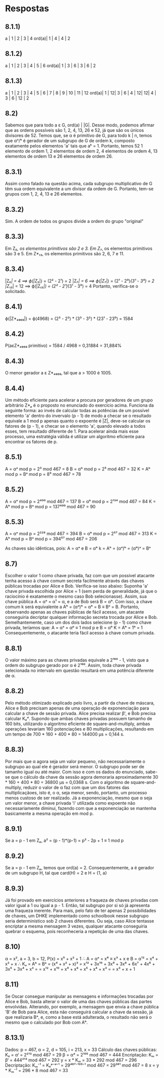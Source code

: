 # Respostas

## 8.1.1)
a     | 1 | 2 | 3 | 4
ord(a)| 1 | 4 | 4 | 2

## 8.1.2)
a     | 1 | 2 | 3 | 4 | 5 | 6
ord(a)| 1 | 3 | 6 | 3 | 6 | 2

## 8.1.3)
a     | 1 | 2 | 3 | 4 | 5 | 6 | 7 | 8 | 9 | 10 | 11 | 12
ord(a)| 1 | 12| 3 | 6 | 4 | 12| 12| 4 | 3 |  6 | 12 | 2 

## 8.2) 
Sabemos que para todo a ε G, ord(a) | |G|. Desse modo, podemos afirmar
que as ordens possíveis são 1, 2, 4, 13, 26 e 52, já que são os únicos
divisores de 52. Temos que, se α é primitivo de G, para todo k | n, 
temos que αⁿ/ᵏ é gerador de um subgrupo de G de ordem k, composto 
exatamente pelos elementos 'a' tais que aᵏ = 1. Portanto, temos 52 
1 elemento de ordem 1, 2 elementos de ordem 2, 4 elementos de ordem 4,
13 elementos de ordem 13 e 26 elementos de ordem 26.

## 8.3.1)
Assim como falado na questão acima, cada subgrupo multiplicativo de G
têm sua ordem equivalente a um divisor da ordem de G. Portanto, tem-se
grupos com 1, 2, 4, 13 e 26 elementos.

## 8.3.2)
Sim. A ordem de todos os grupos divide a ordem do grupo "original"

## 8.3.3)
Em Z*₅, os elementos primitivos são 2 e 3.
Em Z*₇, os elementos primitivos são 3 e 5.
Em Z*₁₃, os elementos primitivos são 2, 6, 7 e 11.

## 8.3.4)
|Z*₅| = 4 ==> ϕ(|Z*₅|) = (2² - 2¹) = 2
|Z*₇| = 6 ==> ϕ(|Z*₇|) = (2¹ - 2⁰)*(3¹ - 3⁰) = 2
|Z*₁₃| = 12 ==> ϕ(|Z*₁₃|) = (2² - 2¹)*(3¹ - 3⁰) = 4
Portanto, verifica-se o solicitado.

## 8.4.1)
ϕ(|Z*₄₉₆₉|) = ϕ(4968) = (2³ - 2²) * (3³ - 3²) * (23¹ - 23⁰) = 1584

## 8.4.2)
P(aεZ*₄₉₆₉ primitivo) = 1584 / 4968 = 0,31884 = 31,884%

## 8.4.3)
O menor gerador a ε Z*₄₉₆₉, tal que a > 1000 é 1005.

## 8.4.4)
Um método eficiente para acelerar a procura por geradores de um
grupo arbitrário Z*ₚ é o proposto no enunciado do exercício acima.
Funciona da seguinte forma: ao invés de calcular todas as potências
de um possível elemento 'a' dentro do invervalo (p - 1) de modo a 
checar se o resultado equivale a 1 mod p apenas quanto o expoente é |Z|,
deve-se calcular os fatores de (p - 1), e checar se o elemento 'a',
quando elevado a todos esses, tem resultado diferente de 1.
Para acelerar ainda mais esse processo, uma estratégia válida é 
utilizar um algoritmo eficiente para encontrar os fatores de p.

## 8.5.1)
A = αᵃ mod p = 2³ mod 467 = 8
B = αᵇ mod p = 2⁵ mod 467 = 32
K = Aᵇ mod p = Bᵃ mod p = 8⁵ mod 467 = 78

## 8.5.2)
A = αᵃ mod p = 2⁴⁰⁰ mod 467 = 137
B = αᵇ mod p = 2¹³⁴ mod 467 = 84
K = Aᵇ mod p = Bᵃ mod p = 137⁴⁰⁰ mod 467 = 90

## 8.5.3)
A = αᵃ mod p = 2²²⁸ mod 467 = 394
B = αᵇ mod p = 2⁵⁷ mod 467 = 313
K = Aᵇ mod p = Bᵃ mod p = 394⁵⁷ mod 467 = 206

As chaves são idênticas, pois:
A = αᵃ e B = αᵇ
k = Aᵇ = (αᵃ)ᵇ = (αᵇ)ᵃ = Bᵃ

## 8.7)
Escolher o valor 1 como chave privada, faz com que um possível
atacante tenha acesso à chave comum secreta facilmente através das
chaves públicas trocadas por Alice e Bob. Verifica-se isso abaixo:
Suponha 'a' chave privada escolhida por Alice = 1 (sem perda de
generalidade, já que o raciocínio é exatamente o mesmo caso Bob
selecionasse). Assim, sua chave pública A = αᵃ = α¹ = α, e a de
Bob será B = αᵇ. Com isso, a chave comum k será equivalente a
Aᵇ = (αᵃ)ᵇ = αᵇ = B ≡ Bᵃ = B.
Portanto, observando apenas as chaves públicas de fácil acesso,
um atacante conseguiria decriptar qualquer informação secreta
trocada por Alice e Bob.
Semelhantemente, caso um dos dois lados selecione (p - 1) como 
chave privada, teríamos que:
A = αᵃ = αᵖ ≡ 1 mod p e B = αᵇ
K = Aᵇ = 1ᵇ = 1
Consequentemente, o atacante teria fácil acesso à chave comum
privada.

## 8.8.1)
O valor máximo para as chaves privadas equivale a 2¹⁶⁰ - 1, visto
que a ordem do subgrupo gerado por α é 2¹⁶⁰. Assim, toda chave
privada selecionada no intervalo em questão resultará em uma
potência diferente de α.

## 8.8.2)
Pelo método otimizado explicado pelo livro, a partir da chave 
de máscara, Alice e Bob precisam apenas de uma operação de 
exponenciação para calcular a chave de sessão privada. Alice precisa
realizar βⁱ, e Bob precisa calcular Kₑᵈ. Supondo que ambas chaves
privadas possuem tamanho de 160 bits, utilizando o algoritmo
eficiente de square-and-multiply, ambas operações levariam 160
potenciações e 80 multiplicações, resultando em um tempo de 
700 * 160 + 400 * 80 = 144000 μs = 0,144 s.

## 8.8.3)
Por mais que α agora seja um valor pequeno, não necessariamente
o subgrupo ao qual ele é gerador será menor. O subgrupo pode ser
de tamanho igual ou até maior. Com isso e com os dados do enunciado,
sabe-se que o cálculo da chave da sessão agora demoraria aproximadamente
30 * 160 + 400 * 80 = 36800 μs = 0,0368 s.
Com o algoritmo de square-and-multiply, reduzir o valor de α faz com que
um dos fatores das multiplicaçãoes, isto é, o α, seja menor, sendo,
portanto, um processo menos custoso de ser realizado. Já a exponenciação,
mesmo que α seja um valor menor, a chave privada 'i' utilizada como
expoente não necessariamente diminui, fazendo com que a exponenciação 
se mantenha basicamente a mesma operação em mod p.

## 8.9.1)
Se a = p - 1 em Zₚ, a² = (p - 1)*(p-1) = p² - 2p + 1 ≡ 1 mod p

## 8.9.2)
Se a = p - 1 em Zₚ, temos que ord(a) = 2. Consequentemente, a é
gerador de um subgrupo H, tal que card(H) = 2 e H = {1, a}

## 8.9.3)
Já foi provado em exercícios anteriores a fraqueza de chaves privadas
com valor igual a 1 ou igual a p - 1. Então, tal subgrupo por si só
já apresenta uma fraqueza inerente. Para mais, pelo fato de ter apenas 2 
possibilidades de chaves, um DHKE implementado como schoolbook nesse subgrupo
seria determinístico sob 2 chaves diferentes. Ou seja, caso Alice tentasse
encriptar a mesma mensagem 3 vezes, qualquer atacante conseguiria quebrar
o esquema, pois reconheceria a repetição de uma das chaves.

## 8.10)
α = x², a = 3, b = 12, P(x) = x⁵ + x² + 1
∴ A = αᵃ = x⁶ ≡ x³ + x e B = α¹² = x⁴ + x² + x
∴ Kₐ = Aᵇ = Bᵃ = (x⁴ + x² + x)³ = x¹² + 3x¹⁰ + 3x⁹ + 3x⁸ + 6x⁷ + 4x⁶ + 3x⁵ + 3x⁴ + x³ =
= x¹² + x¹⁰ + x⁹ + x⁸ + x⁵ + x⁴ + x³ = 
= x³ + x + 1

## 8.11)
Se Oscar consegue manipular as mensagens e informações trocadas por
Alice e Bob, basta alterar o valor de uma das chaves públicas das partes
envolvidas. Alterando, por exemplo, a mensagem que envia a chave pública
'B' de Bob para Alice, esta não conseguirá calcular a chave da sessão, já
que realizaria Bᵃ, e, como a base está adulterada, o resultado não será
o mesmo que o calculado por Bob com Aᵇ.

## 8.13.1)
Dados:
p = 467, α = 2, d = 105, i = 213, x = 33
Cálculo das chaves públicas:
Kₑ = αⁱ = 2²¹³ mod 467 = 29
β = αᵈ = 2¹⁰⁵ mod 467 = 444
Encriptação:
Kₘ = βⁱ = 444²¹³ mod 467 = 292
y = x * Kₘ = 33 * 292 mod 467 = 296
Decriptação:
Kₘ⁻¹ = Kₑᵖ⁻ᵈ⁻¹ = 29⁴⁶⁷⁻¹⁰⁵⁻¹ mod 467 = 29³⁶¹ mod 467 = 8
x = y * Kₘ⁻¹ = 296 * 8 mod 467 = 33

